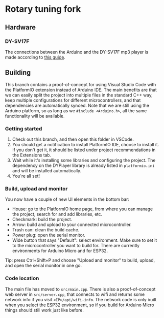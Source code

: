 # Rotary tuning fork

## Hardware

### DY-SV17F

The connections between the Arduino and the DY-SV17F mp3 player is made according to [this guide](https://electropeak.com/learn/interfacing-dy-sv17f-audio-mp3-player-module-with-arduino/).

## Building
This branch contains a proof-of-concept for using Visual Studio Code with the PlatformIO extension instead of Arduino IDE. The main benefits are that we can easily split the project into multiple files in the standard C++ way, keep multiple configurations for different microcontrollers, and that dependencies are automatically synced. Note that we are still using the Arduino platform, so as long as we `#include <Arduino.h>`, all the same functionality will be available.

### Getting started
1. Check out this branch, and then open this folder in VSCode.
2. You should get a notification to install PlatformIO IDE, choose to install it. If you don't get it, it should be listed under project recommendations in the Extensions tab.
3. Wait while it's installing some libraries and configuring the project. The dependency on the DYPlayer library is already listed in `platformio.ini` and will be installed automatically.
4. You're all set!

### Build, upload and monitor
You now have a couple of new UI elements in the bottom bar:

- House: go to the PlatformIO home page, from where you can manage the project, search for and add libraries, etc.
- Checkmark: build the project.
- Arrow: build and upload to your connected microcontroller.
- Trash can: clean the build cache.
- Power plug: open the serial monitor.
- Wide button that says "Default": select environment. Make sure to set it to the microcontroller you want to build for. There are currently environments for Arduino Micro and for ESP32.

Tip: press Ctrl+Shift+P and choose "Upload and monitor" to build, upload, and open the serial monitor in one go.

### Code location
The main file has moved to `src/main.cpp`. There is also a proof-of-concept web server in `src/server.cpp`, that connects to wifi and returns some network info if you visit `<IP>/api/wifi-info`. The network code is only built when you select the ESP32 environment, so if you build for Arduino Micro things should still work just like before.
